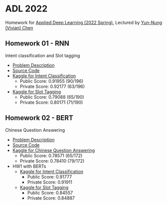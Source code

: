 # ADL 2022

Homework for [Applied Deep Learning (2022 Spring)](http://adl.miulab.tw/), Lectured by [Yun-Nung (Vivian) Chen](http://vivianchen.idv.tw/)

## Homework 01 - RNN

Intent classification and Slot tagging

- [Problem Description](https://www.csie.ntu.edu.tw/~miulab/s110-adl/doc/A1_RNN.pdf)
- [Source Code](https://github.com/JackywithaWhiteDog/ADL-2022/tree/main/hw01)
- [Kaggle for Intent Classification](https://www.kaggle.com/c/ntu-adl-hw1-intent-cls-spring-2022)
  - Public Score: 0.91955 (90/196)
  - Private Score: 0.92177 (63/196)
- [Kaggle for Slot Tagging](https://www.kaggle.com/c/slot-tagging-ntu-adl-hw1-spring-2022)
  - Public Score: 0.79088 (65/190)
  - Private Score: 0.80171 (71/190)

## Homework 02 - BERT

Chinese Question Answering

- [Problem Description](https://docs.google.com/presentation/d/1eonDCBNEqbvAEGKqPWt3Ew1JjVlBYXX45G2Hqs7c0Hk/edit?usp=sharing)
- [Source Code](https://github.com/JackywithaWhiteDog/ADL-2022/tree/main/hw02)
- [Kaggle for Chinese Question Answering](https://www.kaggle.com/competitions/ntu-adl-hw2-spring-2021)
  - Public Score: 0.78571 (65/172)
  - Private Score: 0.78410 (79/172)
- HW1 with BERTs
  - [Kaggle for Intent Classification](https://www.kaggle.com/c/ntu-adl-hw1-intent-cls-spring-2022)
    - Public Score: 0.91777
    - Private Score: 0.91911
  - [Kaggle for Slot Tagging](https://www.kaggle.com/c/slot-tagging-ntu-adl-hw1-spring-2022)
    - Public Score: 0.84557
    - Private Score: 0.84887

